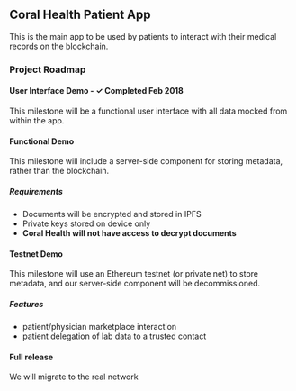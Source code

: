 ## Coral Health Patient App

This is the main app to be used by patients to interact with their medical records on the blockchain.

### Project Roadmap

#### User Interface Demo - ✓ Completed Feb 2018 
This milestone will be a functional user interface with all data mocked from within the app.

#### Functional Demo
This milestone will include a server-side component for storing metadata, rather than the blockchain. 

##### Requirements
- Documents will be encrypted and stored in IPFS
- Private keys stored on device only
- **Coral Health will not have access to decrypt documents**

#### Testnet Demo
This milestone will use an Ethereum testnet (or private net) to store metadata, and our server-side component will be decommissioned.

##### Features
- patient/physician marketplace interaction
- patient delegation of lab data to a trusted contact

#### Full release
We will migrate to the real network

